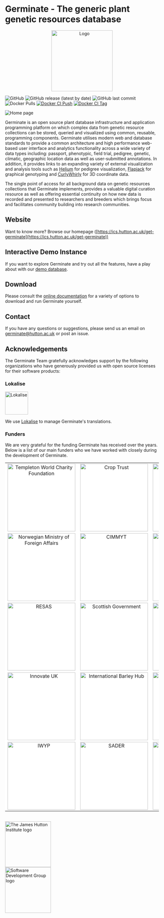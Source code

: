 # Germinate - The generic plant genetic resources database

<p align="center">
  <img src="https://raw.githubusercontent.com/germinateplatform/germinate-vue/master/public/img/germinate-square.svg?sanitize=true" width="200" alt="Logo">
</p>

![GitHub](https://img.shields.io/github/license/germinateplatform/germinate-vue)
![GitHub release (latest by date)](https://img.shields.io/github/v/release/germinateplatform/germinate-vue)
![GitHub last commit](https://img.shields.io/github/last-commit/germinateplatform/germinate-vue)
![Docker Pulls](https://img.shields.io/docker/pulls/cropgeeks/germinate)
[![Docker CI Push](https://github.com/germinateplatform/germinate-vue/actions/workflows/docker-ci-push.yml/badge.svg)](https://github.com/germinateplatform/germinate-vue/actions/workflows/docker-ci-push.yml)
[![Docker CI Tag](https://github.com/germinateplatform/germinate-vue/actions/workflows/docker-ci-tag.yml/badge.svg)](https://github.com/germinateplatform/germinate-vue/actions/workflows/docker-ci-tag.yml)

![](https://germinateplatform.github.io/get-germinate/images/screenshot-1.png "Home page")

Germinate is an open source plant database infrastructure and application programming platform
on which complex data from genetic resource collections can be stored, queried and visualized
using common, reusable, programming components. Germinate utilises modern web and database
standards to provide a common architecture and high performance web-based user interface and
analytics functionality across a wide variety of data types including: passport, phenotypic,
field trial, pedigree, genetic, climatic, geographic location data as well as user-submitted
annotations. In addition, it provides links to an expanding variety of external visualization
and analysis tools such as [Helium](https://ics.hutton.ac.uk/helium) for pedigree visualization,
[Flapjack](https://ics.hutton.ac.uk/flapjack) for graphical genotyping and
[CurlyWhirly](https://ics.hutton.ac.uk/curlywhirly) for 3D coordinate data.

The single point of access for all background data on genetic resources collections that
Germinate implements, provides a valuable digital curation resource as well as offering
essential continuity on how new data is recorded and presented to researchers and breeders
which brings focus and facilitates community building into research communities.

## Website
Want to know more? Browse our homepage ([https://ics.hutton.ac.uk/get-germinate](https://ics.hutton.ac.uk/get-germinate))

## Interactive Demo Instance
If you want to explore Germinate and try out all the features, have a play about with our [demo database](https://ics.hutton.ac.uk/germinate-demo).

## Download
Please consult the [online documentation](https://germinateplatform.github.io/germinate-server) for a variety of options to download and run Germinate yourself.

## Contact
If you have any questions or suggestions, please send us an email on [germinate@hutton.ac.uk](mailto:germinate@hutton.ac.uk) or post an issue.

## Acknowledgements

The Germinate Team gratefully acknowledges support by the following organizations who have generously provided us with open source licenses for their software products:

### Lokalise
<img src="https://raw.githubusercontent.com/germinateplatform/germinate-vue/master/public/img/other/lokalise.svg?sanitize=true" height="75" alt="Lokalise">

We use [Lokalise](https://lokalise.co/) to manage Germinate's translations.

### Funders

We are very grateful for the funding Germinate has received over the years. Below is a list of our main funders who we have worked with closely during the development of Germinate.

<table bgcolor="white">
  <tbody>
    <tr>
      <td align="center" valign="middle">
        <img src="https://raw.githubusercontent.com/germinateplatform/germinate-vue/master/public/img/funders/templeton.svg?sanitize=true" width="222px" alt="Templeton World Charity Foundation">
      </td>
      <td align="center" valign="middle">
        <img src="https://raw.githubusercontent.com/germinateplatform/germinate-vue/master/public/img/funders/crop-trust.svg?sanitize=true" width="222px" alt="Crop Trust">
      </td>
      <td align="center" valign="middle">
        <img src="https://raw.githubusercontent.com/germinateplatform/germinate-vue/master/public/img/funders/cwr.svg?sanitize=true" width="222px" alt="Crop Wild Relatives">
      </td>
      <td align="center" valign="middle">
        <img src="https://raw.githubusercontent.com/germinateplatform/germinate-vue/master/public/img/funders/norad.svg?sanitize=true" width="222px" alt="The Norwegian Agency for Development Coorperation">
      </td>
    </tr>
    <tr>
      <td align="center" valign="middle">
        <img src="https://raw.githubusercontent.com/germinateplatform/germinate-vue/master/public/img/funders/norwegian-ministry-of-foreign-affairs.svg?sanitize=true" width="222px" alt="Norwegian Ministry of Foreign Affairs">
      </td>
      <td align="center" valign="middle">
        <img src="https://raw.githubusercontent.com/germinateplatform/germinate-vue/master/public/img/funders/cimmyt.svg?sanitize=true" width="222px" alt="CIMMYT">
      </td>
      <td align="center" valign="middle">
        <img src="https://raw.githubusercontent.com/germinateplatform/germinate-vue/master/public/img/funders/uod.svg?sanitize=true" width="222px" alt="University of Dundee">
      </td>
      <td align="center" valign="middle">
        <img src="https://raw.githubusercontent.com/germinateplatform/germinate-vue/master/public/img/funders/bbsrc.svg?sanitize=true" width="222px" alt="BBSRC">
      </td>
    </tr>
    <tr>
      <td align="center" valign="middle">
        <img src="https://raw.githubusercontent.com/germinateplatform/germinate-vue/master/public/img/funders/resas.svg?sanitize=true" width="222px" alt="RESAS">
      </td>
      <td align="center" valign="middle">
        <img src="https://raw.githubusercontent.com/germinateplatform/germinate-vue/master/public/img/funders/scottish-government.svg?sanitize=true" width="222px" alt="Scottish Government">
      </td>
      <td align="center" valign="middle">
        <img src="https://raw.githubusercontent.com/germinateplatform/germinate-vue/master/public/img/funders/sefari.svg?sanitize=true" width="222px" alt="SEFARI">
      </td>
      <td align="center" valign="middle">
        <img src="https://raw.githubusercontent.com/germinateplatform/germinate-vue/master/public/img/funders/huttonltd.svg?sanitize=true" width="222px" alt="James Hutton Limited">
      </td>
    </tr>
    <tr>
      <td align="center" valign="middle">
        <img src="https://raw.githubusercontent.com/germinateplatform/germinate-vue/master/public/img/funders/innovate-uk.svg?sanitize=true" width="222px" alt="Innovate UK">
      </td>
      <td align="center" valign="middle">
        <img src="https://raw.githubusercontent.com/germinateplatform/germinate-vue/master/public/img/funders/ibh.svg?sanitize=true" width="222px" alt="International Barley Hub">
      </td>
      <td align="center" valign="middle">
        <img src="https://raw.githubusercontent.com/germinateplatform/germinate-vue/master/public/img/funders/crp-maize.svg?sanitize=true" width="222px" alt="CRP Maize">
      </td>
      <td align="center" valign="middle">
        <img src="https://raw.githubusercontent.com/germinateplatform/germinate-vue/master/public/img/funders/crp-wheat.svg?sanitize=true" width="222px" alt="CRP Wheat">
      </td>      
    </tr>
    <tr>
      <td align="center" valign="middle">
        <img src="https://raw.githubusercontent.com/germinateplatform/germinate-vue/master/public/img/funders/iwyp.svg?sanitize=true" width="222px" alt="IWYP">
      </td>
      <td align="center" valign="middle">
        <img src="https://raw.githubusercontent.com/germinateplatform/germinate-vue/master/public/img/funders/sader.svg?sanitize=true" width="222px" alt="SADER">
      </td>
      <td align="center" valign="middle">
        <img src="https://raw.githubusercontent.com/germinateplatform/germinate-vue/master/public/img/funders/divseek.png" width="222px" alt="DivSeek">
      </td>
    </tr>
  </tbody>
</table>

<br />
<img src="https://raw.githubusercontent.com/germinateplatform/germinate-vue/master/public/img/hutton-black.svg?sanitize=true" height="150" alt="The James Hutton Institute logo">
<br />
<img src="https://raw.githubusercontent.com/germinateplatform/germinate-vue/master/public/img/ics-sdg-black.svg?sanitize=true" height="150" alt="Software Development Group logo">